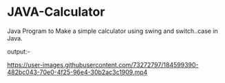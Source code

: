 # JAVA-Calculator
Java Program to Make a simple calculator using swing and switch..case in Java. 


output:-


https://user-images.githubusercontent.com/73272797/184599390-482bc043-70e0-4f25-96e4-30b2ac3c1909.mp4


